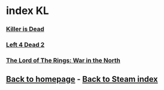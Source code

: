 # index KL

### [Killer is Dead](https://store.steampowered.com/app/261110/Killer_is_Dead__Nightmare_Edition/)    
### [Left 4 Dead 2](https://store.steampowered.com/app/550/Left_4_Dead_2/)    
### [The Lord of The Rings: War in the North](https://store.steampowered.com/app/32800/Lord_of_the_Rings_War_in_the_North/)    

## [Back to homepage](/)  -  [Back to Steam index](/Steam/indexSteam.html)
